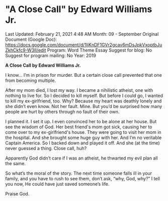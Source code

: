 # "A Close Call" by Edward Williams Jr.

Last Updated: February 21, 2021 4:48 AM
Month: 09 - September
Original Document (Google Doc): https://docs.google.com/document/d/1ljKnDF1GVr2gcav6mDsJpkVxoptbJuZkhCkfc9-W3II/edit
Program: Word Theme Essay
Suggest for blog: No
Suggest for program mailing: No
Year: 2019

**A Close Call by Edward Williams Jr.**

I know... I’m in prison for murder. But a certain close call prevented that one from becoming multiple.

After my mom died, I lost my way. I became a nihilistic atheist, one with nothing to live for. So I decided to kill myself. But before I could go, I wanted to kill my ex-girlfriend, too. Why? Because my heart was deathly lonely and she didn’t even know. Not her fault. Mine. But you’d be surprised how many people are hurt by others through no fault of their own.

I planned it. I set it up. I even convinced her to be alone at her house. But see the wisdom of God. Her best friend's mom got sick, causing her to come over to my ex-girlfriend's house. They were going to visit her mom in the hospital. And she brought some huge guy with her. And I’m no veritable Captain America. So I backed down and played it off. And she (at the time) never guessed a thing. Close call, huh?

Apparently God didn’t care if I was an atheist, he thwarted my evil plan all the same.

So what’s the moral of the story. The next time someone falls ill in your family, and you have to rush to see them, don’t ask, “why, God, why?” I tell you now, He could have just saved someone’s life.

Praise God.